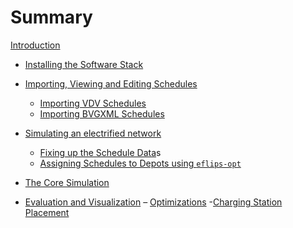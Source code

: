 # Summary

[Introduction](./01_intro.md)

- [Installing the Software Stack](./10_installing.md)

- [Importing, Viewing and Editing Schedules](./20_import.md)
	- [Importing VDV Schedules](./21_vdv.md)
	- [Importing BVGXML Schedules](./22_bvgxml.md)
- [Simulating an electrified network](./30_simulating.md)
	- [Fixing up the Schedule Data](./31_fixing_data.md)s
	- [Assigning Schedules to Depots using `eflips-opt`](./32_eflips_opt.md)
- [The Core Simulation](./40_sim_core.md)
- [Evaluation and Visualization](./50_visualization.md)
– [Optimizations](./60_optimizations.md)
	-[Charging Station Placement](./61_charging_station_placement.md)
